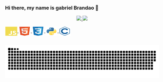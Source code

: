 ### Hi there, my name is gabriel Brandao  👋



<div align="center">
  <a href="https://github.com/Brandaoo">
  <img height="180em" src="https://github-readme-stats.vercel.app/api?username=Brandaoo&show_icons=true&theme=dracula&include_all_commits=true&count_private=true"/>
  <img height="180em" src="https://github-readme-stats.vercel.app/api/top-langs/?username=Brandaoo&layout=compact&langs_count=7&theme=dracula"/>
</div>
  
  
  
  
  <div style="display: inline_block"><br>
  <img align="center" alt="Js" height="30" width="40" src="https://raw.githubusercontent.com/devicons/devicon/master/icons/javascript/javascript-plain.svg">
  <img align="center" alt="HTML" height="30" width="40" src="https://raw.githubusercontent.com/devicons/devicon/master/icons/html5/html5-original.svg">
  <img align="center" alt="CSS" height="30" width="40" src="https://raw.githubusercontent.com/devicons/devicon/master/icons/css3/css3-original.svg">
  <img align="center" alt="Python" height="30" width="40" src="https://raw.githubusercontent.com/devicons/devicon/master/icons/python/python-original.svg">
  <img align="center" alt="C" height="30" width="40" src="https://github.com/devicons/devicon/blob/master/icons/c/c-line.svg">


 
</div>
  
  
  ##

  
![Snake animation](https://github.com/Brandaoo/Brandaoo/blob/output/github-contribution-grid-snake.svg)
 
